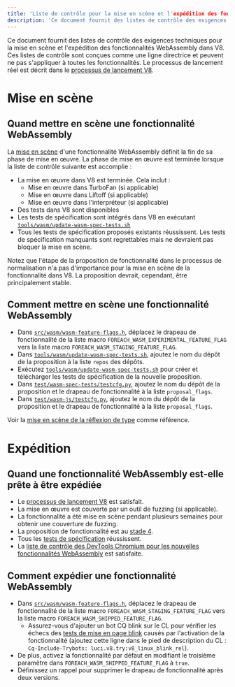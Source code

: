 ```yaml
---
title: 'Liste de contrôle pour la mise en scène et l'expédition des fonctionnalités WebAssembly'
description: 'Ce document fournit des listes de contrôle des exigences techniques sur le moment où mettre en scène et expédier une fonctionnalité WebAssembly dans V8.'
---
```

Ce document fournit des listes de contrôle des exigences techniques pour la mise en scène et l'expédition des fonctionnalités WebAssembly dans V8. Ces listes de contrôle sont conçues comme une ligne directrice et peuvent ne pas s'appliquer à toutes les fonctionnalités. Le processus de lancement réel est décrit dans le [processus de lancement V8](https://v8.dev/docs/feature-launch-process).

# Mise en scène

## Quand mettre en scène une fonctionnalité WebAssembly

La [mise en scène](https://docs.google.com/document/d/1ZgyNx7iLtRByBtbYi1GssWGefXXciLeADZBR_FxG-hE) d'une fonctionnalité WebAssembly définit la fin de sa phase de mise en œuvre. La phase de mise en œuvre est terminée lorsque la liste de contrôle suivante est accomplie :

- La mise en œuvre dans V8 est terminée. Cela inclut :
    - Mise en œuvre dans TurboFan (si applicable)
    - Mise en œuvre dans Liftoff (si applicable)
    - Mise en œuvre dans l'interpréteur (si applicable)
- Des tests dans V8 sont disponibles
- Les tests de spécification sont intégrés dans V8 en exécutant [`tools/wasm/update-wasm-spec-tests.sh`](https://cs.chromium.org/chromium/src/v8/tools/wasm/update-wasm-spec-tests.sh)
- Tous les tests de spécification proposés existants réussissent. Les tests de spécification manquants sont regrettables mais ne devraient pas bloquer la mise en scène.

Notez que l'étape de la proposition de fonctionnalité dans le processus de normalisation n'a pas d'importance pour la mise en scène de la fonctionnalité dans V8. La proposition devrait, cependant, être principalement stable.

## Comment mettre en scène une fonctionnalité WebAssembly

- Dans [`src/wasm/wasm-feature-flags.h`](https://cs.chromium.org/chromium/src/v8/src/wasm/wasm-feature-flags.h), déplacez le drapeau de fonctionnalité de la liste macro `FOREACH_WASM_EXPERIMENTAL_FEATURE_FLAG` vers la liste macro `FOREACH_WASM_STAGING_FEATURE_FLAG`.
- Dans [`tools/wasm/update-wasm-spec-tests.sh`](https://cs.chromium.org/chromium/src/v8/tools/wasm/update-wasm-spec-tests.sh), ajoutez le nom du dépôt de la proposition à la liste `repos` des dépôts.
- Exécutez [`tools/wasm/update-wasm-spec-tests.sh`](https://cs.chromium.org/chromium/src/v8/tools/wasm/update-wasm-spec-tests.sh) pour créer et télécharger les tests de spécification de la nouvelle proposition.
- Dans [`test/wasm-spec-tests/testcfg.py`](https://cs.chromium.org/chromium/src/v8/test/wasm-spec-tests/testcfg.py), ajoutez le nom du dépôt de la proposition et le drapeau de fonctionnalité à la liste `proposal_flags`.
- Dans [`test/wasm-js/testcfg.py`](https://cs.chromium.org/chromium/src/v8/test/wasm-js/testcfg.py), ajoutez le nom du dépôt de la proposition et le drapeau de fonctionnalité à la liste `proposal_flags`.

Voir la [mise en scène de la réflexion de type](https://crrev.com/c/1771791) comme référence.

# Expédition

## Quand une fonctionnalité WebAssembly est-elle prête à être expédiée

- Le [processus de lancement V8](https://v8.dev/docs/feature-launch-process) est satisfait.
- La mise en œuvre est couverte par un outil de fuzzing (si applicable).
- La fonctionnalité a été mise en scène pendant plusieurs semaines pour obtenir une couverture de fuzzing.
- La proposition de fonctionnalité est au [stade 4](https://github.com/WebAssembly/proposals).
- Tous les [tests de spécification](https://github.com/WebAssembly/spec/tree/master/test) réussissent.
- La [liste de contrôle des DevTools Chromium pour les nouvelles fonctionnalités WebAssembly](https://docs.google.com/document/d/1WbL-fGuLbbNr5-n_nRGo_ILqZFnh5ZjRSUcDTT3yI8s/preview) est satisfaite.

## Comment expédier une fonctionnalité WebAssembly

- Dans [`src/wasm/wasm-feature-flags.h`](https://source.chromium.org/chromium/chromium/src/+/master:v8/src/wasm/wasm-feature-flags.h), déplacez le drapeau de fonctionnalité de la liste macro `FOREACH_WASM_STAGING_FEATURE_FLAG` vers la liste macro `FOREACH_WASM_SHIPPED_FEATURE_FLAG`.
    - Assurez-vous d'ajouter un bot CQ blink sur le CL pour vérifier les échecs des [tests de mise en page blink](https://v8.dev/docs/blink-layout-tests) causés par l'activation de la fonctionnalité (ajoutez cette ligne dans le pied de description du CL : `Cq-Include-Trybots: luci.v8.try:v8_linux_blink_rel`).
- De plus, activez la fonctionnalité par défaut en modifiant le troisième paramètre dans `FOREACH_WASM_SHIPPED_FEATURE_FLAG` à `true`.
- Définissez un rappel pour supprimer le drapeau de fonctionnalité après deux versions.
